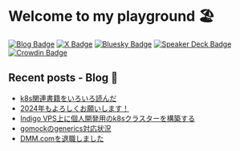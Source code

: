 # Welcome to my playground 🏖

[![Blog Badge](https://img.shields.io/badge/-Blog-blue?style=flat&logo=hugo&logoColor=white)](https://tech.yyh-gl.dev/)
[![X Badge](https://img.shields.io/badge/-@yyh__gl-black?logo=x)](https://twitter.com/yyh_gl)
[![Bluesky Badge](https://img.shields.io/badge/-Bluesky｜@yyh__gl-1e90ff?style=flat)](https://bsky.app/profile/yyh-gl.bsky.social)
[![Speaker Deck Badge](https://img.shields.io/badge/-Speaker_Deck-009287?style=flat&logo=speaker-deck&logoColor=white)](https://speakerdeck.com/yyh_gl)
[![Crowdin Badge](https://img.shields.io/badge/-Crowdin-f2f2f2?style=flat&logo=crowdin&logoColor=black)](https://crowdin.com/profile/yyh-gl)

## Recent posts - Blog 📝

- [k8s関連書籍をいろいろ読んだ](https://tech.yyh-gl.dev/blog/k8s-books/)
- [2024年もよろしくお願いします！](https://tech.yyh-gl.dev/blog/new-year-2024/)
- [Indigo VPS上に個人開発用のk8sクラスターを構築する](https://tech.yyh-gl.dev/blog/k8s-setup/)
- [gomockのgenerics対応状況](https://tech.yyh-gl.dev/blog/gomock-generics/)
- [DMM.comを退職しました](https://tech.yyh-gl.dev/blog/dmm-to-line/)
